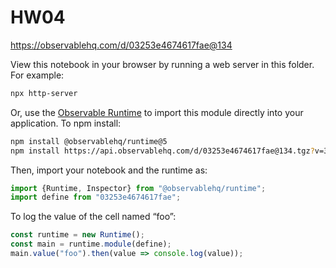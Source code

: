 # HW04

https://observablehq.com/d/03253e4674617fae@134

View this notebook in your browser by running a web server in this folder. For
example:

~~~sh
npx http-server
~~~

Or, use the [Observable Runtime](https://github.com/observablehq/runtime) to
import this module directly into your application. To npm install:

~~~sh
npm install @observablehq/runtime@5
npm install https://api.observablehq.com/d/03253e4674617fae@134.tgz?v=3
~~~

Then, import your notebook and the runtime as:

~~~js
import {Runtime, Inspector} from "@observablehq/runtime";
import define from "03253e4674617fae";
~~~

To log the value of the cell named “foo”:

~~~js
const runtime = new Runtime();
const main = runtime.module(define);
main.value("foo").then(value => console.log(value));
~~~
